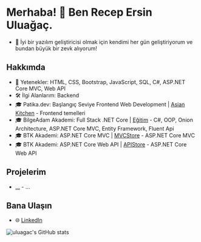 # Merhaba! 👋 Ben Recep Ersin Uluağaç.
- 🌱 İyi bir yazılım geliştiricisi olmak için kendimi her gün geliştiriyorum ve bundan büyük bir zevk alıyorum!

## Hakkımda    
- 🔧 Yetenekler: HTML, CSS, Bootstrap, JavaScript, SQL, C#, ASP.NET Core MVC, Web API
- 🛠️ İlgi Alanlarım: Backend
- 🎓 Patika.dev: Başlangıç Seviye Frontend Web Development | [Asian Kitchen](https://github.com/uluagac/AsianKitchen) - Frontend temelleri
- 🎓 BilgeAdam Akademi: Full Stack .NET Core | [Eğitim](https://github.com/uluagac/BilgeAdamAkademi) - C#, OOP, Onion Architecture, ASP.NET Core MVC, Entity Framework, Fluent Api
- 🎓 BTK Akademi: ASP.NET Core MVC | [MVCStore](https://github.com/uluagac/MVCStore) - ASP.NET Core MVC
- 🎓 BTK Akademi: ASP.NET Core Web API | [APIStore](https://github.com/uluagac/APIStore) - ASP.NET Core Web API

## Projelerim  
- [...](https://github.com/uluagac) - ...

## Bana Ulaşın  
- 🌐 [LinkedIn](https://www.linkedin.com/in/uluagacersin/)

![uluagac's GitHub stats](https://github-readme-stats.vercel.app/api?username=uluagac&show_icons=true&theme=radical)
